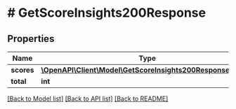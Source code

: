 # # GetScoreInsights200Response

## Properties

Name | Type | Description | Notes
------------ | ------------- | ------------- | -------------
**scores** | [**\OpenAPI\Client\Model\GetScoreInsights200ResponseScores**](GetScoreInsights200ResponseScores.md) |  | [optional]
**total** | **int** |  | [optional]

[[Back to Model list]](../../README.md#models) [[Back to API list]](../../README.md#endpoints) [[Back to README]](../../README.md)
